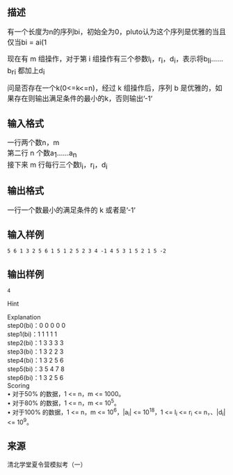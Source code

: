 ## 描述

<p> <span style="font-size:16px;">有一个长度为n的序列bi，初始全为0，pluto认为这个序列是优雅的当且仅当bi = ai(1<i<n)</span> </p> <p> <span style="font-size:16px;">现在有 m 组操作，对于第 i 组操作有三个参数</span><span style="font-size:16px;">l</span><sub><span style="font-size:16px;">i</span></sub><span style="font-size:16px;">，r</span><sub><span style="font-size:16px;">i</span></sub><span style="font-size:16px;">，d</span><sub><span style="font-size:16px;">i</span></sub><span style="font-size:16px;">，表示将b</span><sub><span style="font-size:16px;">li</span></sub><span style="font-size:16px;">……b</span><sub><span style="font-size:16px;">ri</span></sub><span style="font-size:16px;"> 都加上d</span><sub><span style="font-size:16px;">i</span></sub> </p> <span style="font-size:16px;">问是否存在一个k(0<=k<=n)，经过 k 组操作后，序列 b 是优雅的，如果存在则输出满足条件的最小的k，否则输出’-1’</span><br />

## 输入格式

<span style="font-size:16px;">一行两个数n，m</span><br /> <span style="font-size:16px;"> 第二行 n 个数a</span><sub><span style="font-size:16px;">1</span></sub><span style="font-size:16px;">……a</span><sub><span style="font-size:16px;">n</span></sub><br /> <span style="font-size:16px;"> 接下来 m 行每行三个数l</span><sub><span style="font-size:16px;">i</span></sub><span style="font-size:16px;">，r</span><sub><span style="font-size:16px;">i</span></sub><span style="font-size:16px;">，d</span><sub><span style="font-size:16px;">i</span></sub><br />

## 输出格式

<span style="font-size:16px;">一行一个数最小的满足条件的 k 或者是’-1’</span><br />

## 输入样例

```plaintext
5 6 1 3 2 5 6 1 5 1 2 5 2 3 4 -1 4 5 3 1 5 2 1 5 -2
```

## 输出样例

```plaintext
4
```

Hint

Explanation<br /> step0(bi)：0 0 0 0 0<br /> step1(bi)：1 1 1 1 1<br /> step2(bi)：1 3 3 3 3<br /> step3(bi)：1 3 2 2 3<br /> step4(bi)：1 3 2 5 6<br /> step5(bi)：3 5 4 7 8<br /> step6(bi)：1 3 2 5 6<br /> Scoring<br /> • 对于50% 的数据，1 <= n，m <= 1000。<br /> • 对于80% 的数据，1 <= n，m <= 10<sup>5</sup>。<br /> • 对于100% 的数据，1 <span><=</span> n，m <span><=</span> 10<sup>6</sup>，|a<sub>i</sub>| <span><=</span> 10<sup>18</sup>，1 <span><=</span> l<sub>i</sub> <span><=</span> r<sub>i</sub> <span><=</span> n，、|d<sub>i</sub>| <span><=</span> 10<sup>9</sup>。<br />

## 来源

清北学堂夏令营模拟考（一）

